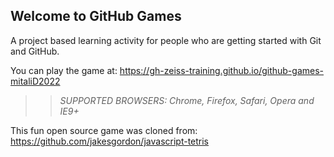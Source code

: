 ## Welcome to GitHub Games

A project based learning activity for people who are getting started with Git and GitHub.

You can play the game at: https://gh-zeiss-training.github.io/github-games-mitaliD2022

>> _*SUPPORTED BROWSERS*: Chrome, Firefox, Safari, Opera and IE9+_

This fun open source game was cloned from: https://github.com/jakesgordon/javascript-tetris
